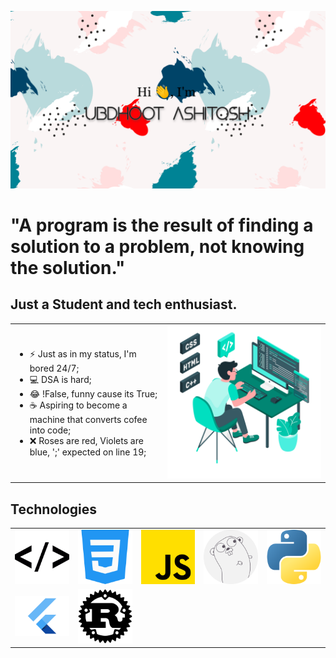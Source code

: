 ![alt image](./github.png)

# "A program is the result of finding a solution to a problem, not knowing the solution."

## Just a Student and tech enthusiast.

<table>
  <tr>
    <td> 
      <ul>
        <li> ⚡ Just as in my status, I'm bored 24/7; </li>
        <li> 💻 DSA is hard;</li>
        <li> 😂 !False, funny cause its True;</li>
        <li> ☕ Aspiring to become a machine that converts cofee into code;</li>
        <li> ❌ Roses are red, Violets are blue, ';' expected on line 19;</li>
      </ul>
    </td>
    <td> <img src="./Freepik_illustration.png" width="600"</td>
  </tr>
 </table>


## Technologies
<table>
  <tr>
    <td> <img src="./html-coding.png"></td>
    <td> <img src="./css-3.png"></td>
    <td> <img src="./js.png"></td>
    <td> <img src="./go-lang.png"></td>
    <td> <img src="./python.png"></td>
  </tr>
  <tr>
    <td> <img src="./Flutter.png" width="100"></td>
    <td> <img src="./Rust.png" width="100"></td>
  </tr>
</table>
